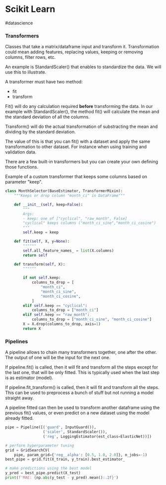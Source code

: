 # Scikit Learn
#datascience
### Transformers

Classes that take a matrix/dataframe input and transform it. Transformation could mean adding features, replacing values, keeping or removing columns, filter rows, etc.

An example is StandardScaler() that enables to standardize the data. We will use this to illustrate.

A transformer must have two method:
* fit
* transform

Fit() will do any calculation required **before** transforming the data. 
In our example with StandardScaler(), the method fit() will calculate the mean and the standard deviation of all the columns.

Transform() will do the actual transformation of substracting the mean and dividing by the standard deviation.

The value of this is that you can fit() with a dataset and apply the same transformation to other dataset. For instance when using training and validation data.

There are a few built-in transformers but you can create your own defining those functions.

Example of a custom transformer that keeps  some columns based on parameter "keep".
```python 
class MonthSelector(BaseEstimator, TransformerMixin):
    """Keeps or drop column "month_ci" in DataFrame"""

    def __init__(self, keep=False):
        """
        Args:
        - keep: one of ["cyclical", "raw_month", False]
        "cyclical" keeps columns ("month_ci_sine","month_ci_cosine")
        """
        self.keep = keep

    def fit(self, X, y=None):
        """"""
        self.all_feature_names_ = list(X.columns)
        return self

    def transform(self, X):
        """"""

        if not self.keep:
            columns_to_drop = [
                "month_ci",
                "month_ci_sine",
                "month_ci_cosine",
            ]
        elif self.keep == "cyclical":
            columns_to_drop = ["month_ci"]
        elif self.keep == "raw_month":
            columns_to_drop = ["month_ci_sine", "month_ci_cosine"]
        X = X.drop(columns_to_drop, axis=1)
        return X
```


### Pipelines

A pipeline allows to chain many transformers together, one after the other. The output of one will be the input for the next one. 

If pipeline.fit() is called, then it will fit and transform all the steps except for the last one, that will be only fitted. This is typically used when the last step is as estimator (model).

If pipeline.fit_transform() is called, then it will fit and transform all the steps. This can be used to preprocess a bunch of stuff but not running a model straight away.

A pipeline fitted can then be used to transform another dataframe using the previous fit() values, or even predict on a new dataset using the model already fitted. 

```python
pipe = Pipeline([('guard', InputGuard()),
                 ('scaler', StandardScaler()),
                 ('reg', LoggingEstimator(est_class=ElasticNet))])

# perform hyperparameter tuning
grid = GridSearchCV(
    pipe, param_grid={'reg__alpha': [0.5, 1.0, 2.0]}, n_jobs=-1)
best_pipe = grid.fit(X_train, y_train).best_estimator_

# make predictions using the best model
y_pred = best_pipe.predict(X_test)
print(f'MAE: {np.abs(y_test - y_pred).mean():.2f}')
```